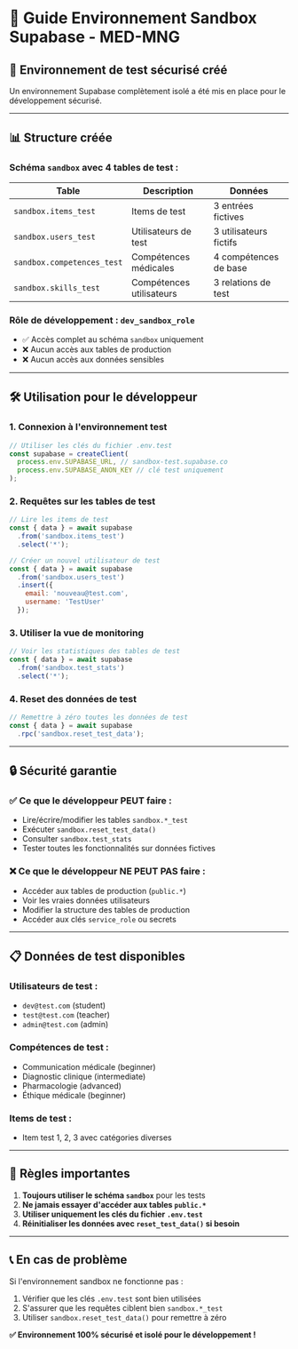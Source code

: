 # 🔐 Guide Environnement Sandbox Supabase - MED-MNG

## 🎯 Environnement de test sécurisé créé

Un environnement Supabase complètement isolé a été mis en place pour le développement sécurisé.

---

## 📊 Structure créée

### Schéma `sandbox` avec 4 tables de test :

| Table | Description | Données |
|-------|-------------|---------|
| `sandbox.items_test` | Items de test | 3 entrées fictives |
| `sandbox.users_test` | Utilisateurs de test | 3 utilisateurs fictifs |
| `sandbox.competences_test` | Compétences médicales | 4 compétences de base |
| `sandbox.skills_test` | Compétences utilisateurs | 3 relations de test |

### Rôle de développement : `dev_sandbox_role`
- ✅ Accès complet au schéma `sandbox` uniquement
- ❌ Aucun accès aux tables de production
- ❌ Aucun accès aux données sensibles

---

## 🛠️ Utilisation pour le développeur

### 1. Connexion à l'environnement test
```javascript
// Utiliser les clés du fichier .env.test
const supabase = createClient(
  process.env.SUPABASE_URL, // sandbox-test.supabase.co
  process.env.SUPABASE_ANON_KEY // clé test uniquement
);
```

### 2. Requêtes sur les tables de test
```javascript
// Lire les items de test
const { data } = await supabase
  .from('sandbox.items_test')
  .select('*');

// Créer un nouvel utilisateur de test
const { data } = await supabase
  .from('sandbox.users_test')
  .insert({ 
    email: 'nouveau@test.com', 
    username: 'TestUser' 
  });
```

### 3. Utiliser la vue de monitoring
```javascript
// Voir les statistiques des tables de test
const { data } = await supabase
  .from('sandbox.test_stats')
  .select('*');
```

### 4. Reset des données de test
```javascript
// Remettre à zéro toutes les données de test
const { data } = await supabase
  .rpc('sandbox.reset_test_data');
```

---

## 🔒 Sécurité garantie

### ✅ Ce que le développeur PEUT faire :
- Lire/écrire/modifier les tables `sandbox.*_test`
- Exécuter `sandbox.reset_test_data()`
- Consulter `sandbox.test_stats`
- Tester toutes les fonctionnalités sur données fictives

### ❌ Ce que le développeur NE PEUT PAS faire :
- Accéder aux tables de production (`public.*`)
- Voir les vraies données utilisateurs
- Modifier la structure des tables de production
- Accéder aux clés `service_role` ou secrets

---

## 📋 Données de test disponibles

### Utilisateurs de test :
- `dev@test.com` (student)
- `test@test.com` (teacher)  
- `admin@test.com` (admin)

### Compétences de test :
- Communication médicale (beginner)
- Diagnostic clinique (intermediate)
- Pharmacologie (advanced)
- Éthique médicale (beginner)

### Items de test :
- Item test 1, 2, 3 avec catégories diverses

---

## 🚨 Règles importantes

1. **Toujours utiliser le schéma `sandbox`** pour les tests
2. **Ne jamais essayer d'accéder aux tables `public.*`**
3. **Utiliser uniquement les clés du fichier `.env.test`**
4. **Réinitialiser les données avec `reset_test_data()` si besoin**

---

## 📞 En cas de problème

Si l'environnement sandbox ne fonctionne pas :
1. Vérifier que les clés `.env.test` sont bien utilisées
2. S'assurer que les requêtes ciblent bien `sandbox.*_test`
3. Utiliser `sandbox.reset_test_data()` pour remettre à zéro

**✅ Environnement 100% sécurisé et isolé pour le développement !**